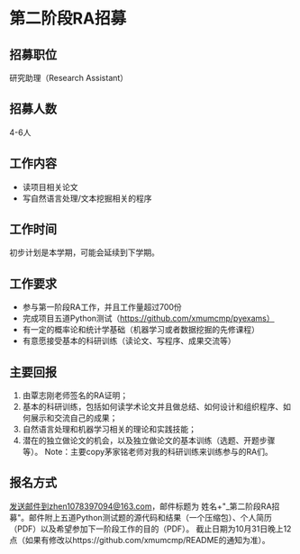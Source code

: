 # 第二阶段RA招募
## 招募职位
研究助理（Research Assistant）

## 招募人数
4-6人

## 工作内容
- 读项目相关论文
- 写自然语言处理/文本挖掘相关的程序

## 工作时间
初步计划是本学期，可能会延续到下学期。

## 工作要求
- 参与第一阶段RA工作，并且工作量超过700份
- 完成项目五道Python测试（https://github.com/xmumcmp/pyexams）
- 有一定的概率论和统计学基础（机器学习或者数据挖掘的先修课程）
- 有意愿接受基本的科研训练（读论文、写程序、成果交流等）

## 主要回报
1. 由覃志刚老师签名的RA证明；
2. 基本的科研训练，包括如何读学术论文并且做总结、如何设计和组织程序、如何展示和交流自己的成果；
3. 自然语言处理和机器学习相关的理论和实践技能；
4. 潜在的独立做论文的机会，以及独立做论文的基本训练（选题、开题步骤等）。
Note：主要copy茅家铭老师对我的科研训练来训练参与的RA们。

## 报名方式
发送邮件到zhen1078397094@163.com，邮件标题为 姓名+"_第二阶段RA招募"。邮件附上五道Python测试题的源代码和结果（一个压缩包）、个人简历（PDF）以及希望参加下一阶段工作的目的（PDF）。
截止日期为10月31日晚上12点（如果有修改以https://github.com/xmumcmp/README的通知为准）。



